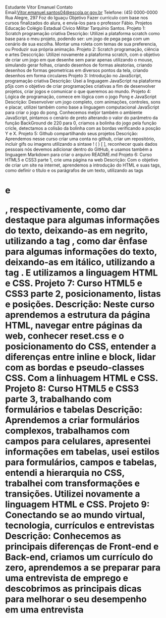 Estudante
Vitor Emanuel
Contato
Email:Vitor.emanuel.santos04@escola.pr.gov.br
Telefone: (45) 0000-0000
Rua Alegre, 297  Foz do Iguaçu
Objetivo
Fazer currículo com base nos cursos finalizados do alura, e envia-los para o professor Fábio.
Projetos
Educação
Colégio Estadual Cívico Militar Tarquínio Santos.
Projeto 1: Scratch programação criativa
Descrição: Utilizei a plataforma scratch como base para o meu projeto, 
podendo ser: um jogo de pega pega com um cenário de sua escolha.
Montar uma roleta com temas de sua preferencia, ou
 Produzir sua própria animação.
Projeto 2: Scratch programação, ciência e artes
Desccrição: Utilizei novamente a plataforma scratch, com o objetivo de criar um jogo em que desenhe sem parar apenas utilizando o mouse,
simulando gerar folhas, criando desenhos de formas aleatorias, criando desenhos de formas geometricas em diversos pontos da tela, criando desenhos em forma circulares
Projeto 3: Introdução no JavaScript, programação criativa
Descrição: Usei a linguagem JavaScript na plataforma  p5js  com o objetivo de criar  programações criativas a fim de desenvolver projetos, criar jogos e comunicar o que queremos ao mundo.
Projeto 4: Lógica de programação, comece em lógica com o jogo Pong e JavaScript
Descrição: Desenvolver um jogo completo, com animações, controles, sons e placar, utilizei também como base a linguagem computacional JavaScript para criar o jogo do pong. Conhecemos meljor também o ambiente JavaScript, pintamos o cenário de preto alterando o valor do parâmetro da função BackGround de 220 para 0, criamos a bolinha do jogo pela função cricle, detectamos a colisão da bolinha com as bordas verificando a posção Y e X.
Projeto 5: Github compartilhando seus projetos
Descrição: Aprendemos nesse curso criar uma conta no github, criar um repositório, incluir gifs ou imagens utilizando a sintaxe ! ( ) [ ], reconhecer quais dados pessoais nós devemos adicionar dentro do GitHub, e usamos também a linguagem Markdown para criar o arquivo README.md
Projeto 6: Curso HTML5 e CSS3 parte 1, crie uma página na web
Descrição: Com o objetivo de criar um site na internet, aprendemos a introdução do HTML e suas tags, como definir o título e os parágrafos de um texto, utilizando as tags <h1> e <p>, respectivamente, como dar destaque para algumas informações do texto, deixando-as em negrito, utilizando a tag <strong>, como dar ênfase para algumas informações do texto, deixando-as em itálico, utilizando a tag <e>. E utilizamos a linguagem HTML e CSS.
Projeto 7: Curso HTML5 e CSS3 parte 2, posicionamento, listas e posições.
Descrição: Neste curso aprendemos a estrutura da página HTML, navegar entre páginas da web, conhecer reset.css e o posicionamento do CSS, entender a diferenças entre inline e block, lidar com as bordas e pseudo-classes CSS. Com a linhuagem HTML e CSS.
Projeto 8: Curso HTML5  e CSS3 parte 3, trabalhando com formulários e tabelas
Descrição: Aprendemos a criar formulários complexos, trabalhamos com campos para celulares,  apresentei informações em tabelas, usei estilos para formulários, campos e tabelas, entendi a hierarquia no CSS, trabalhei com transformações e transições. Utilizei novamente a linguagem HTML e CSS.
Projeto 9: Conectando se ao mundo virtual, tecnologia, currículos e entrevistas
Descrição: Conhecemos as principais diferenças  de Front-end e Back-end, criamos um currículo do zero, aprendemos a se preparar para uma entrevista de emprego e descobrimos as principais dicas para melhorar o seu desempenho em uma entrevista
